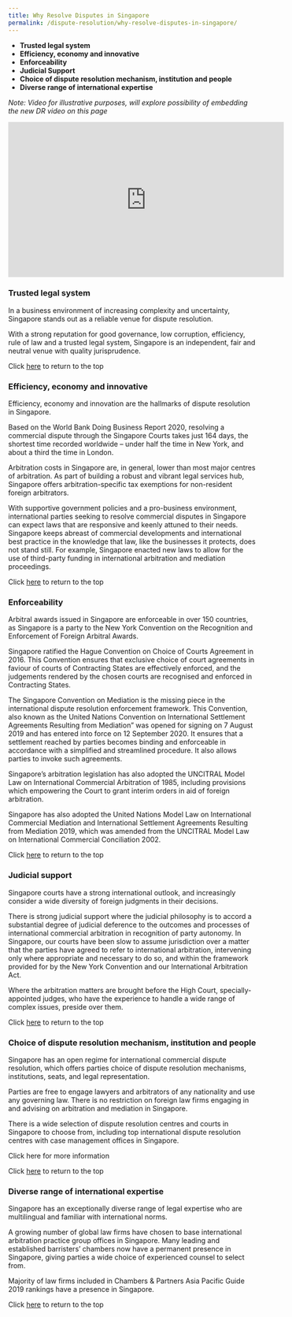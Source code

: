 ```yaml
---
title: Why Resolve Disputes in Singapore
permalink: /dispute-resolution/why-resolve-disputes-in-singapore/
---
```



 - **Trusted legal system**
 - **Efficiency, economy and innovative**
 - **Enforceability**
 - **Judicial Support**
 - **Choice of dispute resolution mechanism, institution and people**
 - **Diverse range of international expertise**


*Note: Video for illustrative purposes, will explore possibility of embedding the new DR video on this page*
<iframe width="560" height="315" src="https://www.youtube.com/embed/CnO9jgl7kIE" frameborder="0" allow="accelerometer; autoplay; clipboard-write; encrypted-media; gyroscope; picture-in-picture" allowfullscreen></iframe>

### Trusted legal system

In a business environment of increasing complexity and uncertainty, Singapore stands out as a reliable venue for dispute resolution.

With a strong reputation for good governance, low corruption, efficiency, rule of law and a trusted legal system, Singapore is an independent, fair and neutral venue with quality jurisprudence.


Click [here](*TOP) to return to the top


### Efficiency, economy and innovative

Efficiency, economy and innovation are the hallmarks of dispute resolution in Singapore.

Based on the World Bank Doing Business Report 2020, resolving a commercial dispute through the Singapore Courts takes just 164 days, the shortest time recorded worldwide – under half the time in New York, and about a third the time in London.

Arbitration costs in Singapore are, in general, lower than most major centres of arbitration. As part of building a robust and vibrant legal services hub, Singapore offers arbitration-specific tax exemptions for non-resident foreign arbitrators.

With supportive government policies and a pro-business environment, international parties seeking to resolve commercial disputes in Singapore can expect laws that are responsive and keenly attuned to their needs. Singapore keeps abreast of commercial developments and international best practice in the knowledge that law, like the businesses it protects, does not stand still. For example, Singapore enacted new laws to allow for the use of  third-party funding  in international arbitration and mediation proceedings.


Click [here](*TOP) to return to the top


### Enforceability

Arbitral awards issued in Singapore are enforceable in over 150 countries, as Singapore is a party to the  New York Convention on the Recognition and Enforcement of Foreign Arbitral Awards.

Singapore ratified the Hague Convention on Choice of Courts Agreement in 2016. This Convention ensures that exclusive choice of court agreements in faviour of courts of Contracting States are effectively enforced, and the judgements rendered by the chosen courts are recognised and enforced in Contracting States.

The Singapore Convention on Mediation is the missing piece in the international dispute resolution enforcement framework. This Convention, also known as the United Nations Convention on International Settlement Agreements Resulting from Mediation” was opened for signing on 7 August 2019 and has entered into force on 12 September 2020. It ensures that a settlement reached by parties becomes binding and enforceable in accordance with a simplified and streamlined procedure. It also allows parties to invoke such agreements.

Singapore’s arbitration legislation has also adopted the UNCITRAL Model Law on International Commercial Arbitration of 1985, including provisions which empowering the Court to grant interim orders in aid of foreign arbitration.

Singapore has also adopted the United Nations Model Law on International Commercial Mediation and International Settlement Agreements Resulting from Mediation 2019, which was amended from the UNCITRAL Model Law on International Commercial Conciliation 2002.

Click [here](*TOP) to return to the top


### Judicial support

Singapore courts have a strong international outlook, and increasingly consider a wide diversity of foreign judgments in their decisions.

There is strong judicial support  where the judicial philosophy is to accord a substantial degree of judicial deference to the outcomes and processes of international commercial arbitration in recognition of party autonomy. In Singapore, our courts have been slow to assume jurisdiction over a matter that the parties have agreed to refer to international arbitration, intervening only where appropriate and necessary to do so, and within the framework provided for by the New York Convention and our International Arbitration Act.

Where the arbitration matters are brought before the High Court, specially-appointed judges, who have the experience to handle a wide range of complex issues, preside over them.

Click [here](*TOP) to return to the top

### Choice of dispute resolution mechanism, institution and people

Singapore has an open regime for international commercial dispute resolution, which offers parties choice of dispute resolution mechanisms, institutions, seats, and legal representation.

Parties are free to engage lawyers and arbitrators of any nationality and use any governing law. There is no restriction on foreign law firms engaging in and advising on arbitration and mediation in Singapore.

There is a wide selection of dispute resolution centres and courts in Singapore to choose from, including top international dispute resolution centres with case management offices in Singapore.

Click here for more information

Click [here](*TOP) to return to the top


### Diverse range of international expertise

Singapore has an exceptionally diverse range of legal expertise who are multilingual and familiar with international norms.

A growing number of global law firms have chosen to base international arbitration practice group offices in Singapore. Many leading and established barristers’ chambers now have a permanent presence in Singapore, giving parties a wide choice of experienced counsel to select from.

Majority of law firms included in Chambers & Partners Asia Pacific Guide 2019 rankings  have a presence in Singapore.

Click [here](*TOP) to return to the top
